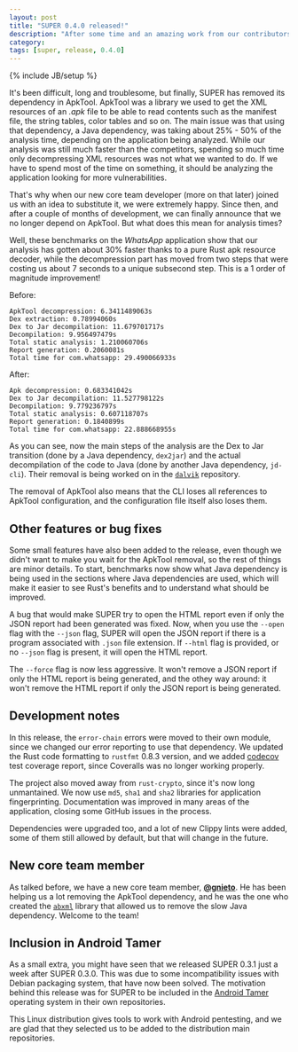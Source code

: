 ```yaml
---
layout: post
title: "SUPER 0.4.0 released!"
description: "After some time and an amazing work from our contributors, here we have SUPER 0.4.0 without the APKTool dependency"
category:
tags: [super, release, 0.4.0]
---
```

{% include JB/setup %}

It's been difficult, long and troublesome, but finally, SUPER has removed its dependency in ApkTool.
ApkTool was a library we used to get the XML resources of an *.apk* file to be able to read contents
such as the manifest file, the string tables, color tables and so on. The main issue was that using
that dependency, a Java dependency, was taking about 25% - 50% of the analysis time, depending on
the application being analyzed. While our analysis was still much faster than the competitors,
spending so much time only decompressing XML resources was not what we wanted to do. If we have to
spend most of the time on something, it should be analyzing the application looking for more
vulnerabilities.

That's why when our new core team developer (more on that later) joined us with an idea to
substitute it, we were extremely happy. Since then, and after a couple of months of development, we
can finally announce that we no longer depend on ApkTool. But what does this mean for analysis
times?

Well, these benchmarks on the *WhatsApp* application show that our analysis has gotten about 30%
faster thanks to a pure Rust apk resource decoder, while the decompression part has moved from two
steps that were costing us about 7 seconds to a unique subsecond step. This is a 1 order of
magnitude improvement!

Before:
```text
ApkTool decompression: 6.3411489063s
Dex extraction: 0.78994060s
Dex to Jar decompilation: 11.679701717s
Decompilation: 9.956497479s
Total static analysis: 1.210060706s
Report generation: 0.2060081s
Total time for com.whatsapp: 29.490066933s
```

After:
```text
Apk decompression: 0.683341042s
Dex to Jar decompilation: 11.527798122s
Decompilation: 9.779236797s
Total static analysis: 0.607118707s
Report generation: 0.1840899s
Total time for com.whatsapp: 22.888668955s
```

As you can see, now the main steps of the analysis are the Dex to Jar transition (done by a Java
dependency, `dex2jar`) and the actual decompilation of the code to Java (done by another Java
dependency, `jd-cli`). Their removal is being worked on in the [`dalvik`][dalvik] repository.

The removal of ApkTool also means that the CLI loses all references to ApkTool configuration, and
the configuration file itself also loses them.

## Other features or bug fixes

Some small features have also been added to the release, even though we didn't want to make you wait
for the ApkTool removal, so the rest of things are minor details. To start, benchmarks now show what
Java dependency is being used in the sections where Java dependencies are used, which will make it
easier to see Rust's benefits and to understand what should be improved.

A bug that would make SUPER try to open the HTML report even if only the JSON report had been
generated was fixed. Now, when you use the `--open` flag with the `--json` flag, SUPER will open
the JSON report if there is a program associated with `.json` file extension. If `--html` flag is
provided, or no `--json` flag is present, it will open the HTML report.

The `--force` flag is now less aggressive. It won't remove a JSON report if only the HTML report is
being generated, and the othey way around: it won't remove the HTML report if only the JSON report
is being generated.

## Development notes

In this release, the `error-chain` errors were moved to their own module, since we changed our error
reporting to use that dependency. We updated the Rust code formatting to `rustfmt` 0.8.3 version,
and we added [codecov][codecov] test coverage report, since Coveralls was no longer working
properly.

The project also moved away from `rust-crypto`, since it's now long unmantained. We now use `md5`,
`sha1` and `sha2` libraries for application fingerprinting. Documentation was improved in many areas
of the application, closing some GitHub issues in the process.

Dependencies were upgraded too, and a lot of new Clippy lints were added, some of them still allowed
by default, but that will change in the future.

## New core team member

As talked before, we have a new core team member, [**@gnieto**][gh_gnieto]. He has been helping us a
lot removing the ApkTool dependency, and he was the one who created the [`abxml`][abxml] library
that allowed us to remove the slow Java dependency. Welcome to the team!

## Inclusion in Android Tamer

As a small extra, you might have seen that we released SUPER 0.3.1 just a week after SUPER 0.3.0.
This was due to some incompatibility issues with Debian packaging system, that have now been solved.
The motivation behind this release was for SUPER to be included in the [Android Tamer][a_tamer]
operating system in their own repositories.

This Linux distribution gives tools to work with Android pentesting, and we are glad that they
selected us to be added to the distribution main repositories.

[dalvik]: https://github.com/SUPERAndroidAnalyzer/dalvik
[codecov]: https://codecov.io/gh/SUPERAndroidAnalyzer/super
[gh_gnieto]: https://github.com/gnieto
[abxml]: https://github.com/gnieto/abxml-rs
[a_tamer]: https://androidtamer.com/
